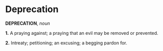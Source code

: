 # Deprecation

**DEPRECATION**, _noun_

**1.** A praying against; a praying that an evil may be removed or prevented.

**2.** Intreaty; petitioning; an excusing; a begging pardon for.